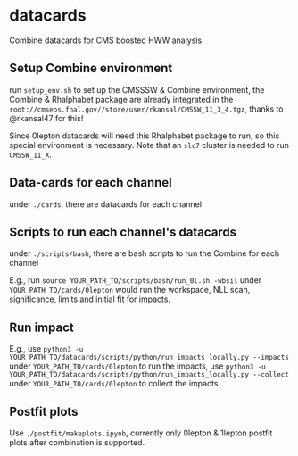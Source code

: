 # datacards
Combine datacards for CMS boosted HWW analysis

## Setup Combine environment

run `setup_env.sh` to set up the CMSSSW & Combine environment, the Combine & Rhalphabet package are already integrated in the `root://cmseos.fnal.gov//store/user/rkansal/CMSSW_11_3_4.tgz`, thanks to @rkansal47 for this!

Since 0lepton datacards will need this Rhalphabet package to run, so this special environment is necessary. Note that an `slc7` cluster is needed to run `CMSSW_11_X`.

## Data-cards for each channel

under `./cards`, there are datacards for each channel

## Scripts to run each channel's datacards

under `./scripts/bash`, there are bash scripts to run the Combine for each channel

E.g., run `source YOUR_PATH_TO/scripts/bash/run_0l.sh -wbsil` under `YOUR_PATH_TO/cards/0lepton` would run the workspace, NLL scan, significance, limits and initial fit for impacts.

## Run impact 
E.g.,
use `python3 -u YOUR_PATH_TO/datacards/scripts/python/run_impacts_locally.py --impacts` under `YOUR_PATH_TO/cards/0lepton` to run the impacts,
use `python3 -u YOUR_PATH_TO/datacards/scripts/python/run_impacts_locally.py --collect` under `YOUR_PATH_TO/cards/0lepton` to collect the impacts.

## Postfit plots
Use `./postfit/makeplots.ipynb`, currently only 0lepton & 1lepton postfit plots after combination is supported.
